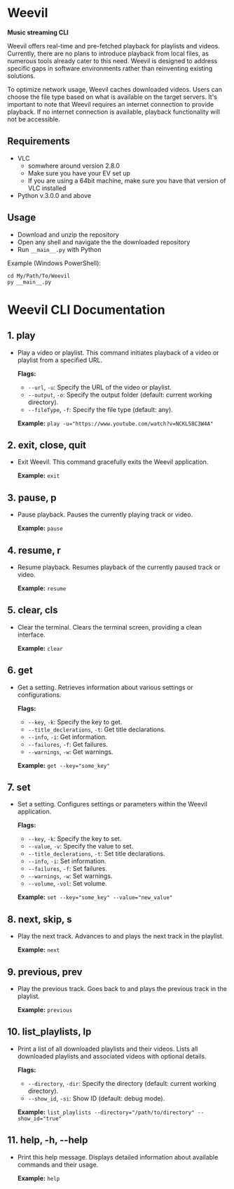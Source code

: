# Weevil
**Music streaming CLI**

Weevil offers real-time and pre-fetched playback for playlists and videos. Currently, there are no plans to introduce playback from local files, as numerous tools already cater to this need. Weevil is designed to address specific gaps in software environments rather than reinventing existing solutions.

To optimize network usage, Weevil caches downloaded videos. Users can choose the file type based on what is available on the target servers. It's important to note that Weevil requires an internet connection to provide playback. If no internet connection is available, playback functionality will not be accessible.


## Requirements
- VLC
    - somwhere around version 2.8.0
    - Make sure you have your EV set up
    - If you are using a 64bit machine, make sure you have that version of VLC installed
- Python v.3.0.0 and above


## Usage
- Download and unzip the repository
- Open any shell and navigate the the downloaded repository
- Run `__main__.py` with Python

Example (Windows PowerShell):
```
cd My/Path/To/Weevil
py __main__.py
```


# Weevil CLI Documentation

## 1. play
   - Play a video or playlist.
     This command initiates playback of a video or playlist from a specified URL.
     
     **Flags:**
       - `--url`, `-u`: Specify the URL of the video or playlist.
       - `--output`, `-o`: Specify the output folder (default: current working directory).
       - `--fileType`, `-f`: Specify the file type (default: any).
       
     **Example:** `play -u="https://www.youtube.com/watch?v=NCKL58C3W4A"`

## 2. exit, close, quit
   - Exit Weevil.
     This command gracefully exits the Weevil application.
     
     **Example:** `exit`

## 3. pause, p
   - Pause playback.
     Pauses the currently playing track or video.
     
     **Example:** `pause`

## 4. resume, r
   - Resume playback.
     Resumes playback of the currently paused track or video.
     
     **Example:** `resume`

## 5. clear, cls
   - Clear the terminal.
     Clears the terminal screen, providing a clean interface.
     
     **Example:** `clear`

## 6. get
   - Get a setting.
     Retrieves information about various settings or configurations.
     
     **Flags:**
       - `--key`, `-k`: Specify the key to get.
       - `--title_declerations`, `-t`: Get title declarations.
       - `--info`, `-i`: Get information.
       - `--failures`, `-f`: Get failures.
       - `--warnings`, `-w`: Get warnings.
     
     **Example:** `get --key="some_key"`

## 7. set
   - Set a setting.
     Configures settings or parameters within the Weevil application.
     
     **Flags:**
       - `--key`, `-k`: Specify the key to set.
       - `--value`, `-v`: Specify the value to set.
       - `--title_declerations`, `-t`: Set title declarations.
       - `--info`, `-i`: Set information.
       - `--failures`, `-f`: Set failures.
       - `--warnings`, `-w`: Set warnings.
       - `--volume`, `-vol`: Set volume.
     
     **Example:** `set --key="some_key" --value="new_value"`

## 8. next, skip, s
   - Play the next track.
     Advances to and plays the next track in the playlist.

     **Example:** `next`

## 9. previous, prev
   - Play the previous track.
     Goes back to and plays the previous track in the playlist.

     **Example:** `previous`

## 10. list_playlists, lp 
   - Print a list of all downloaded playlists and their videos.
      Lists all downloaded playlists and associated videos with optional details.
      
      **Flags:**
        - `--directory`, `-dir`: Specify the directory (default: current working directory).
        - `--show_id`, `-si`: Show ID (default: debug mode).
      
      **Example:** `list_playlists --directory="/path/to/directory" --show_id="true"`

## 11. help, -h, --help
   - Print this help message.
      Displays detailed information about available commands and their usage.
      
      **Example:** `help`
